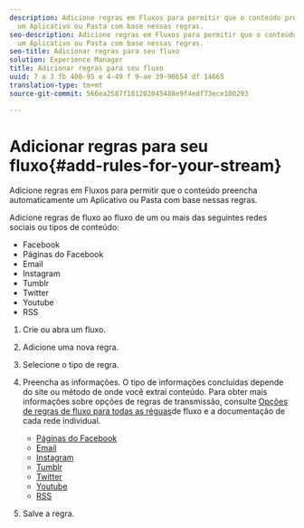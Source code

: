 ```yaml
---
description: Adicione regras em Fluxos para permitir que o conteúdo preencha automaticamente
  um Aplicativo ou Pasta com base nessas regras.
seo-description: Adicione regras em Fluxos para permitir que o conteúdo preencha automaticamente
  um Aplicativo ou Pasta com base nessas regras.
seo-title: Adicionar regras para seu fluxo
solution: Experience Manager
title: Adicionar regras para seu fluxo
uuid: 7 a 3 fb 400-95 e 4-49 f 9-ae 39-90654 df 14665
translation-type: tm+mt
source-git-commit: 566ea2587f101202045488e9f4edf73ece100293

---
```



# Adicionar regras para seu fluxo{#add-rules-for-your-stream}

Adicione regras em Fluxos para permitir que o conteúdo preencha automaticamente um Aplicativo ou Pasta com base nessas regras.

Adicione regras de fluxo ao fluxo de um ou mais das seguintes redes sociais ou tipos de conteúdo:

* Facebook
* Páginas do Facebook
* Email
* Instagram
* Tumblr
* Twitter
* Youtube
* RSS

1. Crie ou abra um fluxo.
1. Adicione uma nova regra.
1. Selecione o tipo de regra.
1. Preencha as informações. O tipo de informações concluídas depende do site ou método de onde você extrai conteúdo. Para obter mais informações sobre opções de regras de transmissão, consulte [Opções de regras de fluxo para todas as réguas](../c-streams/c-stream-rule-options-for-all-stream-rules.md#c_stream_rule_options_for_all_stream_rules)de fluxo e a documentação de cada rede individual.

   * [Páginas do Facebook](../c-streams/c-facebook-page-rules.md#c_facebook_page_rules)
   * [Email](../c-streams/c-email-rules.md#c_email_rules)
   * [Instagram](../c-streams/c-instagram-rules.md#c_instagram_rules)
   * [Tumblr](../c-streams/c-tumblr-rules.md#c_tumblr_rules)
   * [Twitter](../c-streams/c-twitter-rules.md#c_twitter_rules)
   * [Youtube](../c-streams/c-youtube-rules/c-youtube-rules.md#c_youtube_rules)
   * [RSS](../c-streams/c-rss-rules-streams.md#c_rss_rules_streams)

1. Salve a regra.
